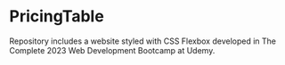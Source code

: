 # PricingTable
Repository includes a website styled with CSS Flexbox developed in The Complete 2023 Web Development Bootcamp at Udemy.
